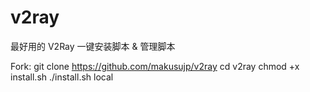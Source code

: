 # v2ray
最好用的 V2Ray 一键安装脚本 &amp; 管理脚本

Fork:
git clone https://github.com/makusujp/v2ray
cd v2ray
chmod +x install.sh
./install.sh local
